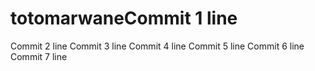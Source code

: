 # totomarwaneCommit 1 line
Commit 2 line
Commit 3 line
Commit 4 line
Commit 5 line
Commit 6 line
Commit 7 line
